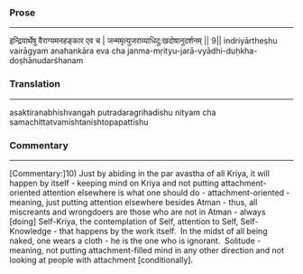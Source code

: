 ### Prose 
 --- 
इन्द्रियार्थेषु वैराग्यमनहङ्कार एव च |
जन्ममृत्युजराव्याधिदु:खदोषानुदर्शनम् || 9||
indriyārtheṣhu vairāgyam anahankāra eva cha
janma-mṛityu-jarā-vyādhi-duḥkha-doṣhānudarśhanam

### Translation 
 --- 
asaktiranabhishvangah putradaragrihadishu nityam cha samachittatvamishtanishtopapattishu

### Commentary 
 --- 
[Commentary:]10) Just by abiding in the par avastha of all Kriya, it will happen by itself - keeping mind on Kriya and not putting attachment-oriented attention elsewhere is what one should do - attachment-oriented - meaning, just putting attention elsewhere besides Atman - thus, all miscreants and wrongdoers are those who are not in Atman - always [doing] Self-Kriya, the contemplation of Self, attention to Self, Self-Knowledge - that happens by the work itself.  In the midst of all being naked, one wears a cloth - he is the one who is ignorant.  Solitude - meaning, not putting attachment-filled mind in any other direction and not looking at people with attachment [conditionally].